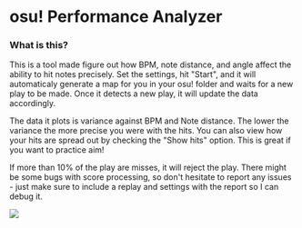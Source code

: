 # osu! Performance Analyzer

### What is this?

This is a tool made figure out how BPM, note distance, and angle affect the ability to hit notes precisely. Set the settings, hit "Start", and it will automaticaly generate a map for you in your osu! folder and waits for a new play to be made. Once it detects a new play, it will update the data accordingly.

The data it plots is variance against BPM and Note distance. The lower the variance the more precise you were with the hits. You can also view how your hits are spread out by checking the "Show hits" option. This is great if you want to practice aim!

If more than 10% of the play are misses, it will reject the play. There might be some bugs with score processing, so don't hesitate to report any issues - just make sure to include a replay and settings with the report so I can debug it. 

![](https://i.imgur.com/Ks4ZjIp.png)
